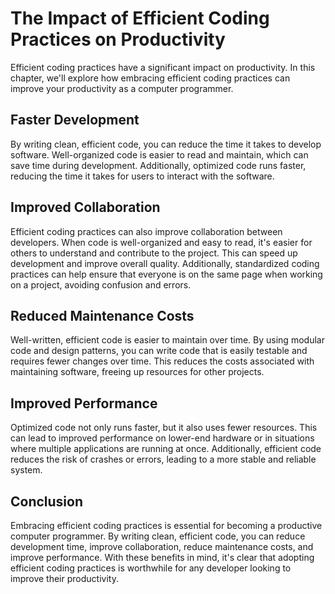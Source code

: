 The Impact of Efficient Coding Practices on Productivity
=========================================================================================================

Efficient coding practices have a significant impact on productivity. In this chapter, we'll explore how embracing efficient coding practices can improve your productivity as a computer programmer.

Faster Development
------------------

By writing clean, efficient code, you can reduce the time it takes to develop software. Well-organized code is easier to read and maintain, which can save time during development. Additionally, optimized code runs faster, reducing the time it takes for users to interact with the software.

Improved Collaboration
----------------------

Efficient coding practices can also improve collaboration between developers. When code is well-organized and easy to read, it's easier for others to understand and contribute to the project. This can speed up development and improve overall quality. Additionally, standardized coding practices can help ensure that everyone is on the same page when working on a project, avoiding confusion and errors.

Reduced Maintenance Costs
-------------------------

Well-written, efficient code is easier to maintain over time. By using modular code and design patterns, you can write code that is easily testable and requires fewer changes over time. This reduces the costs associated with maintaining software, freeing up resources for other projects.

Improved Performance
--------------------

Optimized code not only runs faster, but it also uses fewer resources. This can lead to improved performance on lower-end hardware or in situations where multiple applications are running at once. Additionally, efficient code reduces the risk of crashes or errors, leading to a more stable and reliable system.

Conclusion
----------

Embracing efficient coding practices is essential for becoming a productive computer programmer. By writing clean, efficient code, you can reduce development time, improve collaboration, reduce maintenance costs, and improve performance. With these benefits in mind, it's clear that adopting efficient coding practices is worthwhile for any developer looking to improve their productivity.


